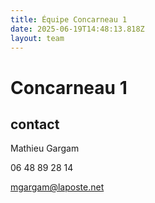 ```yaml
---
title: Équipe Concarneau 1
date: 2025-06-19T14:48:13.818Z
layout: team
---
```


# Concarneau 1



## contact 

Mathieu Gargam

 06 48 89 28 14

mgargam@laposte.net


